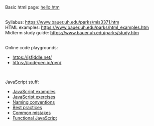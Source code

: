 Basic html page: [hello.htm](hello.htm)  
<br/>

Syllabus: <https://www.bauer.uh.edu/parks/mis3371.htm>  
HTML examples: <https://www.bauer.uh.edu/parks/html_examples.htm>  
Midterm study guide: <https://www.bauer.uh.edu/parks/study.htm>  
<br/>

Online code playgrounds:  
* <https://jsfiddle.net/>  
* <https://codepen.io/pen/>  
<br/>

JavaScript stuff:  
* [JavaScript examples](https://www.w3schools.com/js/js_examples.asp)  
* [JavaScript exercises](https://www.w3schools.com/js/js_exercises.asp)  
* [Naming conventions](https://www.w3schools.com/js/js_conventions.asp)  
* [Best practices](https://www.w3schools.com/js/js_best_practices.asp)  
* [Common mistakes](https://www.w3schools.com/js/js_mistakes.asp)  
* [Functional JavaScript](https://opensource.com/article/17/6/functional-javascript)  
<br/>
